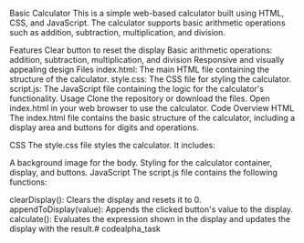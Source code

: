Basic Calculator
This is a simple web-based calculator built using HTML, CSS, and JavaScript. The calculator supports basic arithmetic operations such as addition, subtraction, multiplication, and division.

Features
Clear button to reset the display
Basic arithmetic operations: addition, subtraction, multiplication, and division
Responsive and visually appealing design
Files
index.html: The main HTML file containing the structure of the calculator.
style.css: The CSS file for styling the calculator.
script.js: The JavaScript file containing the logic for the calculator's functionality.
Usage
Clone the repository or download the files.
Open index.html in your web browser to use the calculator.
Code Overview
HTML
The index.html file contains the basic structure of the calculator, including a display area and buttons for digits and operations.

CSS
The style.css file styles the calculator. It includes:

A background image for the body.
Styling for the calculator container, display, and buttons.
JavaScript
The script.js file contains the following functions:

clearDisplay(): Clears the display and resets it to 0.
appendToDisplay(value): Appends the clicked button's value to the display.
calculate(): Evaluates the expression shown in the display and updates the display with the result.# codealpha_task
